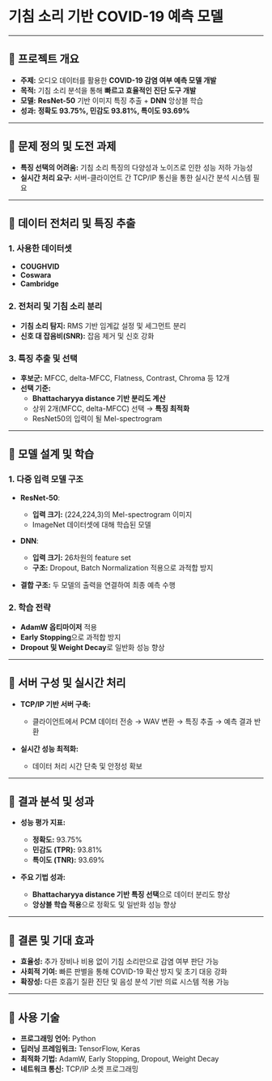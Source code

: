 # 기침 소리 기반 COVID-19 예측 모델

---

## 📌 프로젝트 개요  

- **주제:** 오디오 데이터를 활용한 **COVID-19 감염 여부 예측 모델 개발**  
- **목적:** 기침 소리 분석을 통해 **빠르고 효율적인 진단 도구 개발**  
- **모델:** **ResNet-50** 기반 이미지 특징 추출 + **DNN** 앙상블 학습  
- **성과:** **정확도 93.75%, 민감도 93.81%, 특이도 93.69%**  

---

## 📌 문제 정의 및 도전 과제  

- **특징 선택의 어려움:** 기침 소리 특징의 다양성과 노이즈로 인한 성능 저하 가능성    
- **실시간 처리 요구:** 서버-클라이언트 간 TCP/IP 통신을 통한 실시간 분석 시스템 필요  

---

## 📌 데이터 전처리 및 특징 추출  
### 1. **사용한 데이터셋**
- **COUGHVID** 
- **Coswara** 
- **Cambridge** 

### 2. **전처리 및 기침 소리 분리**  
- **기침 소리 탐지:** RMS 기반 임계값 설정 및 세그먼트 분리  
- **신호 대 잡음비(SNR):** 잡음 제거 및 신호 강화  

### 3. **특징 추출 및 선택**  
- **후보군:** MFCC, delta-MFCC, Flatness, Contrast, Chroma 등 12개  
- **선택 기준:**  
  - **Bhattacharyya distance 기반 분리도 계산**  
  - 상위 2개(MFCC, delta-MFCC) 선택 → **특징 최적화**  
  - ResNet50의 입력이 될 Mel-spectrogram

---

## 📌 모델 설계 및 학습  

### 1. **다중 입력 모델 구조**  
- **ResNet-50**:
    - **입력 크기:** (224,224,3)의 Mel-spectrogram 이미지
    - ImageNet 데이터셋에 대해 학습된 모델

- **DNN**:
    - **입력 크기:** 26차원의 feature set
    - **구조:** Dropout, Batch Normalization 적용으로 과적합 방지
- **결합 구조:** 두 모델의 출력을 연결하여 최종 예측 수행  

### 2. **학습 전략**  
- **AdamW 옵티마이저** 적용  
- **Early Stopping**으로 과적합 방지  
- **Dropout 및 Weight Decay**로 일반화 성능 향상  

---

## 📌 서버 구성 및 실시간 처리  

- **TCP/IP 기반 서버 구축:**  
  - 클라이언트에서 PCM 데이터 전송 → WAV 변환 → 특징 추출 → 예측 결과 반환

- **실시간 성능 최적화:**  
  - 데이터 처리 시간 단축 및 안정성 확보  

---

## 📌 결과 분석 및 성과  

- **성능 평가 지표:**  
  - **정확도:** 93.75%  
  - **민감도 (TPR):** 93.81%  
  - **특이도 (TNR):** 93.69%  

- **주요 기법 성과:**  
  - **Bhattacharyya distance 기반 특징 선택**으로 데이터 분리도 향상  
  - **앙상블 학습 적용**으로 정확도 및 일반화 성능 향상  

---

## 📌 결론 및 기대 효과  

- **효율성:** 추가 장비나 비용 없이 기침 소리만으로 감염 여부 판단 가능  
- **사회적 기여:** 빠른 판별을 통해 COVID-19 확산 방지 및 초기 대응 강화  
- **확장성:** 다른 호흡기 질환 진단 및 음성 분석 기반 의료 시스템 적용 가능  

---

## 📌 사용 기술  

- **프로그래밍 언어:** Python  
- **딥러닝 프레임워크:** TensorFlow, Keras  
- **최적화 기법:** AdamW, Early Stopping, Dropout, Weight Decay  
- **네트워크 통신:** TCP/IP 소켓 프로그래밍  

